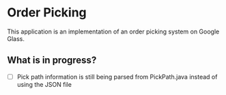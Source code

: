 # Order Picking
This application is an implementation of an order picking system on Google Glass.

## What is in progress?
- [ ] Pick path information is still being parsed from PickPath.java instead of using the JSON file